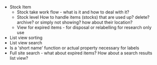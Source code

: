 - Stock Item 
  - Stock take work flow - what is it and how to deal with it?
  - Stock level How to handle items (stocks) that are used up? delete? archive? or simply not showing? how about their location? 
  - View for expired items - for disposal or relabelling for research only use
- List view sorting
- List view search
- Is a 'short name' function or actual property necessary for labels
- Full site search - what about expired items? How about a search results list view?